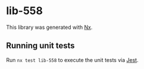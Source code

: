 # lib-558

This library was generated with [Nx](https://nx.dev).

## Running unit tests

Run `nx test lib-558` to execute the unit tests via [Jest](https://jestjs.io).

